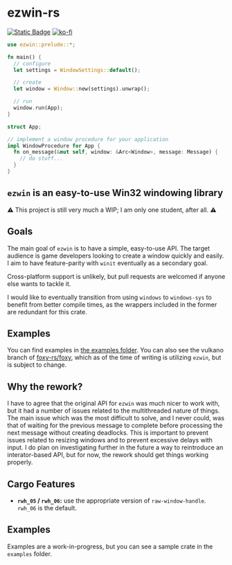 # ezwin-rs

[![Static Badge](https://img.shields.io/badge/crates.io-ezwin?style=for-the-badge&color=E5AB37)](https://crates.io/crates/ezwin)
[![ko-fi](https://ko-fi.com/img/githubbutton_sm.svg)](https://ko-fi.com/R6R8PGIU6)

```rust
use ezwin::prelude::*;

fn main() {
  // configure
  let settings = WindowSettings::default();

  // create
  let window = Window::new(settings).unwrap();

  // run
  window.run(App);
}

struct App;

// implement a window procedure for your application
impl WindowProcedure for App {
  fn on_message(&mut self, window: &Arc<Window>, message: Message) {
    // do stuff...
  }
}
```

## `ezwin` is an easy-to-use Win32 windowing library

⚠️ This project is still very much a WIP; I am only one student, after all. ⚠️

## Goals

The main goal of `ezwin` is to have a simple, easy-to-use API. The target audience is game developers looking to create
a window quickly and easily. I aim to have feature-parity with `winit` eventually as a secondary goal.

Cross-platform support is unlikely, but pull requests are welcomed if anyone else wants to tackle it.

I would like to eventually transition from using `windows` to `windows-sys` to benefit from better compile times,
as the wrappers included in the former are redundant for this crate.

## Examples

You can find examples in [the examples folder](examples). You can also see the vulkano branch of
[foxy-rs/foxy](https://github.com/foxy-rs/foxy/tree/vulkano), which as of the time of writing is utilizing `ezwin`, but
is subject to change.

## Why the rework?

I have to agree that the original API for `ezwin` was much nicer to work with, but it had a number of issues related to
the multithreaded nature of things. The main issue which was the most difficult to solve, and I never could, was that of
waiting for the previous message to complete before processing the next message without creating deadlocks. This is
important to prevent issues related to resizing windows and to prevent excessive delays with input. I do plan on
investigating further in the future a way to reintroduce an interator-based API, but for now, the rework should get
things working properly.

## Cargo Features

* **`rwh_05` / `rwh_06`:** use the appropriate version of `raw-window-handle`. `rwh_06` is the default.

## Examples

Examples are a work-in-progress, but you can see a sample crate in the `examples` folder.
